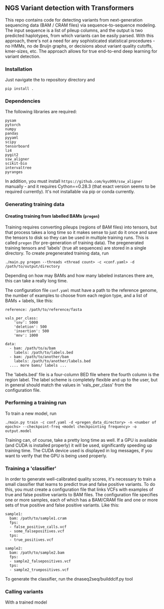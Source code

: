 
## NGS Variant detection with Transformers

This repo contains code for detecting variants from next-generation sequencing data (BAM / CRAM files)
 via sequence-to-sequence modeling. The input sequence is a list of pileup columns, and the output is two predicted haplotypes, from which variants can be easily parsed. With this approach, there's not a need for any sophisticated statistical procedures - no HMMs, no de Bruijn graphs, or decisions about variant quality cutoffs, kmer-sizes, etc. The approach allows for true end-to-end deep learning
for variant detection.

### Installation

Just navigate the to repository directory and 

    pip install .

### Dependencies

The following libraries are required:

    pysam
    pytorch
    numpy
    pandas
    pyyaml
    scipy
    tensorboard
    lz4
    pygit2
    ssw_aligner
    scikit-bio
    intervaltree
    pyranges
    

In addition, you must install `https://github.com/kyu999/ssw_aligner` manually - and it requires Cython==0.28.3 (that exact
version seems to be required currently). It's not installable via pip or conda currently. 


### Generating training data


#### Creating training from labelled BAMs (`pregen`)

Training requires converting pileups (regions of BAM files) into tensors, but that process takes a long time so it makes sense to just do it once and save the tensors to disk so they can be used in multiple training runs. This is called `pregen` (for pre-generation of training data). The pregenerated training tensors and 'labels' (true alt sequences) are stored in a single directory. To create pregenerated training data, run

    ./main.py pregen --threads <thread count> -c <conf.yaml> -d /path/to/output/directory

Depending on how may BAMs and how many labeled instances there are, this can take a really long time.

The configuration file `conf.yaml` must have a path to the reference genome, the number of examples to choose from
each region type, and a list of BAMs + labels, like this:

    reference: /path/to/reference/fasta

    vals_per_class:
        'snv': 5000
        'deletion': 500
        'insertion': 500
        'mnv': 1000

    data:
      - bam: /path/to/a/bam
        labels: /path/to/labels.bed
      - bam: /path/to/another/bam
        labels: /path/to/another/labels.bed
      .... more bams/ labels ...

The 'labels.bed' file is a four-column BED file where the fourth column is the region label. The label scheme is completely flexible and up to the user, but in general should match the values in 'vals_per_class' from the configuration file. 


### Performing a training run

To train a new model, run

    ./main.py train -c conf.yaml -d <pregen_data_directory> -n <number of epochs> --checkpoint-freq <model checkpointing frequency> -o output.model

Training can, of course, take a pretty long time as well. If a GPU is available (and CUDA is installed properly) it will be used, significantly speeding up training time. The CUDA device used is displayed in log messages, if you want to verify that the GPU is being used properly. 


### Training a 'classifier'

In order to generate well-calibrated quality scores, it's necessary to train a small classifier that learns to predict true and false positive variants. To do this, you must create a configuration file that links VCFs with examples of true and false positive variants to BAM files. The configuration file specifies one or more samples, each of which has a BAM/CRAM file and one or more sets of true positive and false positive variants. Like this:

    sample1:
      bam: /path/to/sample1.cram
      fps:
      - false_positive_calls.vcf
      - some_falsepositives.vcf
      tps:
      - true_positives.vcf
    
    sample2:
      bam: /path/to/sample2.bam
      fps:
      - sample2_falsepositives.vcf
      tps:
      - sample2_truepositives.vcf


To generate the classifier, run the dnaseq2seq/builddclf.py tool 

### Calling variants

With a trained model 
